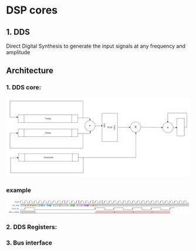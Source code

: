# DSP cores
## 1. DDS 
Direct Digital Synthesis to generate the input signals at any frequency and amplitude  
## Architecture  
### 1. DDS core:
![DDS](DDS.drawio.png)

### example
![EX](figures/ex1.svg)
### 2. DDS Registers:
### 3. Bus interface 

